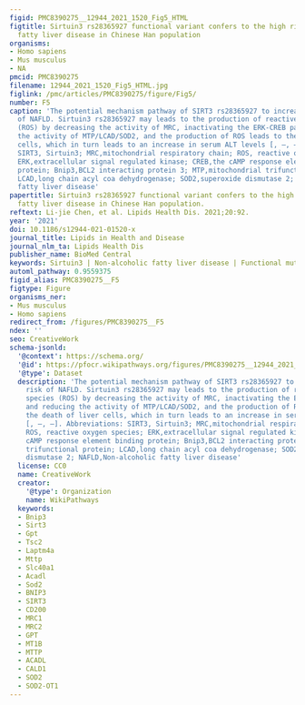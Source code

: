 ```yaml
---
figid: PMC8390275__12944_2021_1520_Fig5_HTML
figtitle: Sirtuin3 rs28365927 functional variant confers to the high risk of non-alcoholic
  fatty liver disease in Chinese Han population
organisms:
- Homo sapiens
- Mus musculus
- NA
pmcid: PMC8390275
filename: 12944_2021_1520_Fig5_HTML.jpg
figlink: /pmc/articles/PMC8390275/figure/Fig5/
number: F5
caption: 'The potential mechanism pathway of SIRT3 rs28365927 to increase the risk
  of NAFLD. Sirtuin3 rs28365927 may leads to the production of reactive oxygen species
  (ROS) by decreasing the activity of MRC, inactivating the ERK-CREB pathway and reducing
  the activity of MTP/LCAD/SOD2, and the production of ROS leads to the death of liver
  cells, which in turn leads to an increase in serum ALT levels [, –, –]. Abbreviations:
  SIRT3, Sirtuin3; MRC,mitochondrial respiratory chain; ROS, reactive oxygen species;
  ERK,extracellular signal regulated kinase; CREB,the cAMP response element binding
  protein; Bnip3,BCL2 interacting protein 3; MTP,mitochondrial trifunctional protein;
  LCAD,long chain acyl coa dehydrogenase; SOD2,superoxide dismutase 2; NAFLD,Non-alcoholic
  fatty liver disease'
papertitle: Sirtuin3 rs28365927 functional variant confers to the high risk of non-alcoholic
  fatty liver disease in Chinese Han population.
reftext: Li-jie Chen, et al. Lipids Health Dis. 2021;20:92.
year: '2021'
doi: 10.1186/s12944-021-01520-x
journal_title: Lipids in Health and Disease
journal_nlm_ta: Lipids Health Dis
publisher_name: BioMed Central
keywords: Sirtuin3 | Non-alcoholic fatty liver disease | Functional mutation | rs28365927
automl_pathway: 0.9559375
figid_alias: PMC8390275__F5
figtype: Figure
organisms_ner:
- Mus musculus
- Homo sapiens
redirect_from: /figures/PMC8390275__F5
ndex: ''
seo: CreativeWork
schema-jsonld:
  '@context': https://schema.org/
  '@id': https://pfocr.wikipathways.org/figures/PMC8390275__12944_2021_1520_Fig5_HTML.html
  '@type': Dataset
  description: 'The potential mechanism pathway of SIRT3 rs28365927 to increase the
    risk of NAFLD. Sirtuin3 rs28365927 may leads to the production of reactive oxygen
    species (ROS) by decreasing the activity of MRC, inactivating the ERK-CREB pathway
    and reducing the activity of MTP/LCAD/SOD2, and the production of ROS leads to
    the death of liver cells, which in turn leads to an increase in serum ALT levels
    [, –, –]. Abbreviations: SIRT3, Sirtuin3; MRC,mitochondrial respiratory chain;
    ROS, reactive oxygen species; ERK,extracellular signal regulated kinase; CREB,the
    cAMP response element binding protein; Bnip3,BCL2 interacting protein 3; MTP,mitochondrial
    trifunctional protein; LCAD,long chain acyl coa dehydrogenase; SOD2,superoxide
    dismutase 2; NAFLD,Non-alcoholic fatty liver disease'
  license: CC0
  name: CreativeWork
  creator:
    '@type': Organization
    name: WikiPathways
  keywords:
  - Bnip3
  - Sirt3
  - Gpt
  - Tsc2
  - Laptm4a
  - Mttp
  - Slc40a1
  - Acadl
  - Sod2
  - BNIP3
  - SIRT3
  - CD200
  - MRC1
  - MRC2
  - GPT
  - MT1B
  - MTTP
  - ACADL
  - CALD1
  - SOD2
  - SOD2-OT1
---
```

